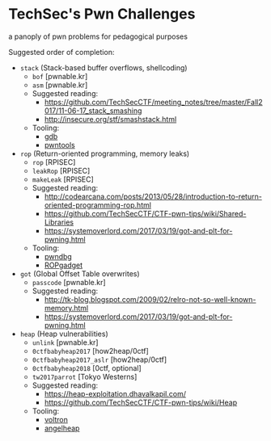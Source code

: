 # TechSec's Pwn Challenges

a panoply of pwn problems for pedagogical purposes

Suggested order of completion:

  * `stack` (Stack-based buffer overflows, shellcoding)
    * `bof` [pwnable.kr]
    * `asm` [pwnable.kr]
    * Suggested reading:
      * https://github.com/TechSecCTF/meeting_notes/tree/master/Fall2017/11-06-17_stack_smashing
      * http://insecure.org/stf/smashstack.html
    * Tooling:
      * [gdb](https://www.gnu.org/software/gdb/)
      * [pwntools](https://github.com/Gallopsled/pwntools)
  * `rop` (Return-oriented programming, memory leaks)
    * `rop` [RPISEC]
    * `leakRop` [RPISEC]
    * `makeLeak` [RPISEC]
    * Suggested reading:
      * http://codearcana.com/posts/2013/05/28/introduction-to-return-oriented-programming-rop.html
      * https://github.com/TechSecCTF/CTF-pwn-tips/wiki/Shared-Libraries
      * https://systemoverlord.com/2017/03/19/got-and-plt-for-pwning.html
    * Tooling:
      * [pwndbg](https://github.com/pwndbg/pwndbg)
      * [ROPgadget](https://github.com/JonathanSalwan/ROPgadget)
  * `got` (Global Offset Table overwrites)
    * `passcode` [pwnable.kr]
    * Suggested reading:
      * http://tk-blog.blogspot.com/2009/02/relro-not-so-well-known-memory.html
      * https://systemoverlord.com/2017/03/19/got-and-plt-for-pwning.html
  * `heap` (Heap vulnerabilities)
    * `unlink` [pwnable.kr]
    * `0ctfbabyheap2017` [how2heap/0ctf]
    * `0ctfbabyheap2017_aslr` [how2heap/0ctf]
    * `0ctfbabyheap2018` [0ctf, optional]
    * `tw2017parrot` [Tokyo Westerns]
    * Suggested reading:
      * https://heap-exploitation.dhavalkapil.com/
      * https://github.com/TechSecCTF/CTF-pwn-tips/wiki/Heap
    * Tooling:
      * [voltron](https://github.com/snare/voltron)
      * [angelheap](https://github.com/scwuaptx/Pwngdb/tree/master/angelheap)
